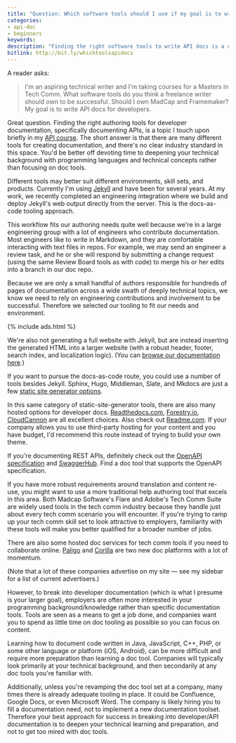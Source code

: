 ```yaml
---
title: "Question: Which software tools should I use if my goal is to write API docs?"
categories:
- api-doc
- beginners
keywords:
description: "Finding the right software tools to write API docs is a constant and difficult challenge given the wide variety of tooling and environments in the developer doc space. However, if your goal is to break into developer documentation (rather than specifically reworking your company's documentation tools), you would be better off deepening your technical background with programming languages rather than focusing on doc tools."
bitlink: http://bit.ly/whichtoolsapidocs
---
```


A reader asks:

> I'm an aspiring technical writer and I'm taking courses for a Masters in Tech Comm. What software tools do you think a freelance writer should own to be successful.  Should I own MadCap and Framemaker? My goal is to write API docs for developers.

Great question. Finding the right authoring tools for developer documentation, specifically documenting APIs, is a topic I touch upon briefly in my [API course](https://idratherbewriting.com/learnapidoc/pubapis_overview.html). The short answer is that there are many different tools for creating documentation, and there's no clear industry standard in this space. You'd be better off devoting time to deepening your technical background with programming languages and technical concepts rather than focusing on doc tools.

Different tools may better suit different environments, skill sets, and products. Currently I'm using [Jekyll](http://jekyllrb.com/) and have been for several years. At my work, we recently completed an engineering integration where we build and deploy Jekyll's web output directly from the server. This is the docs-as-code tooling approach.

This workflow fits our authoring needs quite well because we're in a large engineering group with a lot of engineers who contribute documentation. Most engineers like to write in Markdown, and they are comfortable interacting with text files in repos. For example, we may send an engineer a review task, and he or she will respond by submitting a change request (using the same Review Board tools as with code) to merge his or her edits into a branch in our doc repo.

Because we are only a small handful of authors responsible for hundreds of pages of documentation across a wide swath of deeply technical topics, we know we need to rely on engineering contributions and involvement to be successful. Therefore we selected our tooling to fit our needs and environment.

{% include ads.html %}

We're also not generating a full website with Jekyll, but are instead inserting the generated HTML into a larger website (with a robust header, footer, search index, and localization logic). (You can [browse our documentation here](https://developer.amazon.com/documentation).)

If you want to pursue the docs-as-code route, you could use a number of tools besides Jekyll. Sphinx, Hugo, Middleman, Slate, and Mkdocs are just a few [static site generator options](https://www.staticgen.com/).

In this same category of static-site-generator tools, there are also many hosted options for developer docs. [Readthedocs.com](https://readthedocs.com/), [Forestry.io](https://forestry.io/), [CloudCannon](https://cloudcannon.com/) are all excellent choices. Also check out [Readme.com](http://readme.com/). If your company allows you to use third-party hosting for your content and you have budget, I'd recommend this route instead of trying to build your own theme.

If you're documenting REST APIs, definitely check out the [OpenAPI specification](https://idratherbewriting.com/learnapidoc/pubapis_swagger_intro.html) and [SwaggerHub](https://idratherbewriting.com/learnapidoc/pubapis_swaggerhub_smartbear.html). Find a doc tool that supports the OpenAPI specification.

If you have more robust requirements around translation and content re-use, you might want to use a more traditional help authoring tool that excels in this area. Both Madcap Software's Flare and Adobe's Tech Comm Suite are widely used tools in the tech comm industry because they handle just about every tech comm scenario you will encounter. If you're trying to ramp up your tech comm skill set to look attractive to employers, familiarity with these tools will make you better qualified for a broader number of jobs.

There are also some hosted doc services for tech comm tools if you need to collaborate online. [Paligo](https://paligo.net/) and [Corilla](https://corilla.com/) are two new doc platforms with a lot of momentum.

(Note that a lot of these companies advertise on my site &mdash; see my sidebar for a list of current advertisers.)

However, to break into developer documentation (which is what I presume is your larger goal), employers are often more interested in your programming background/knowledge rather than specific documentation tools. Tools are seen as a means to get a job done, and companies want you to spend as little time on doc tooling as possible so you can focus on content.

Learning how to document code written in Java, JavaScript, C++, PHP, or some other language or platform (iOS, Android), can be more difficult and require more preparation than learning a doc tool. Companies will typically look primarily at your technical background, and then secondarily at any doc tools you're familiar with.

Additionally, unless you're revamping the doc tool set at a company, many times there is already adequate tooling in place. It could be Confluence, Google Docs, or even Microsoft Word. The company is likely hiring you to fill a documentation need, not to implement a new documentation toolset. Therefore your best approach for success in breaking into developer/API documentation is to deepen your technical learning and preparation, and not to get too mired with doc tools.

